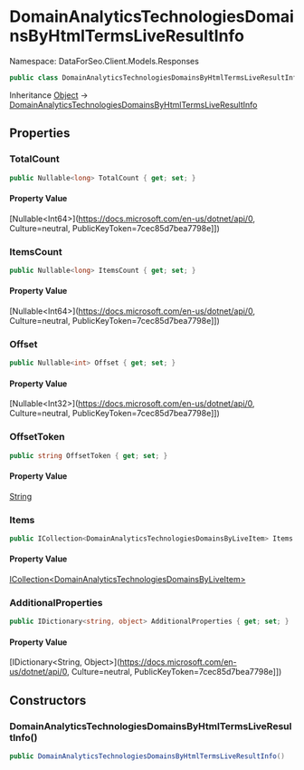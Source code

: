 # DomainAnalyticsTechnologiesDomainsByHtmlTermsLiveResultInfo

Namespace: DataForSeo.Client.Models.Responses

```csharp
public class DomainAnalyticsTechnologiesDomainsByHtmlTermsLiveResultInfo
```

Inheritance [Object](https://docs.microsoft.com/en-us/dotnet/api/Object) → [DomainAnalyticsTechnologiesDomainsByHtmlTermsLiveResultInfo](./DomainAnalyticsTechnologiesDomainsByHtmlTermsLiveResultInfo.md)

## Properties

### **TotalCount**

```csharp
public Nullable<long> TotalCount { get; set; }
```

#### Property Value

[Nullable&lt;Int64&gt;](https://docs.microsoft.com/en-us/dotnet/api/0, Culture=neutral, PublicKeyToken=7cec85d7bea7798e]])<br>

### **ItemsCount**

```csharp
public Nullable<long> ItemsCount { get; set; }
```

#### Property Value

[Nullable&lt;Int64&gt;](https://docs.microsoft.com/en-us/dotnet/api/0, Culture=neutral, PublicKeyToken=7cec85d7bea7798e]])<br>

### **Offset**

```csharp
public Nullable<int> Offset { get; set; }
```

#### Property Value

[Nullable&lt;Int32&gt;](https://docs.microsoft.com/en-us/dotnet/api/0, Culture=neutral, PublicKeyToken=7cec85d7bea7798e]])<br>

### **OffsetToken**

```csharp
public string OffsetToken { get; set; }
```

#### Property Value

[String](https://docs.microsoft.com/en-us/dotnet/api/String)<br>

### **Items**

```csharp
public ICollection<DomainAnalyticsTechnologiesDomainsByLiveItem> Items { get; set; }
```

#### Property Value

[ICollection&lt;DomainAnalyticsTechnologiesDomainsByLiveItem&gt;](./DomainAnalyticsTechnologiesDomainsByLiveItem.md)<br>

### **AdditionalProperties**

```csharp
public IDictionary<string, object> AdditionalProperties { get; set; }
```

#### Property Value

[IDictionary&lt;String, Object&gt;](https://docs.microsoft.com/en-us/dotnet/api/0, Culture=neutral, PublicKeyToken=7cec85d7bea7798e]])<br>

## Constructors

### **DomainAnalyticsTechnologiesDomainsByHtmlTermsLiveResultInfo()**

```csharp
public DomainAnalyticsTechnologiesDomainsByHtmlTermsLiveResultInfo()
```
